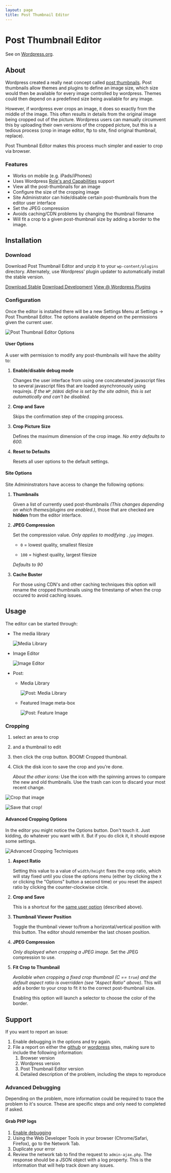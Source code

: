 ```yaml
---
layout: page
title: Post Thumbnail Editor
---
```


# Post Thumbnail Editor

See on [Wordpress.org][wordpress].

[wordpress]: http://wordpress.org/plugins/post-thumbnail-editor/ "Wordpress Plugin Site"

## About

Wordpress created a really neat concept called [post thumbnails][wp_post_thumbs].
Post thumbnails allow themes and plugins to define an image size, which size
would then be available for every image controlled by wordpress. Themes could
then depend on a predefined size being available for any image.

However, if wordpress ever crops an image, it does so exactly from the middle of
the image. This often results in details from the original image being cropped
out of the picture. Wordpress users can manually circumvent this by uploading
their own versions of the cropped picture, but this is a tedious process (crop
in image editor, ftp to site, find original thumbnail, replace).

Post Thumbnail Editor makes this process much simpler and easier to crop via
browser.

[wp_post_thumbs]: http://codex.wordpress.org/Post_Thumbnails

### Features

* Works on mobile (e.g. iPads/iPhones)
* Uses Wordpress [Role's and Capabilities][rc] support
* View all the post-thumbnails for an image
* Configure the size of the cropping image
* Site Administrator can hide/disable certain post-thumbnails from the editor
  user interface
* Set the JPEG compression
* Avoids caching/CDN problems by changing the thumbnail filename
* Will fit a crop to a given post-thumbnail size by adding a border to the
  image.

[rc]: http://codex.wordpress.org/Roles_and_Capabilities

## Installation

### Download

Download Post Thumbnail Editor and unzip it to your `wp-content/plugins`
directory.  Alternately, use Wordpress' plugin updater to automatically install
the stable version.

<a class="btn btn-large btn-success" href="http://downloads.wordpress.org/plugin/post-thumbnail-editor.zip">Download Stable</a>
<a class="btn btn-large btn-warning" href="https://github.com/sewpafly/post-thumbnail-editor/archive/master.zip">Download Development</a>
<a class="btn btn-large btn-primary" href="http://wordpress.org/plugins/post-thumbnail-editor/">View @ Wordpress Plugins</a>

### Configuration

Once the editor is installed there will be a new Settings Menu at Settings
&rarr; Post Thumbnail Editor. The options available depend on the permissions
given the current user.

![Post Thumbnail Editor Options](options.jpg)

#### User Options

A user with permission to modify any post-thumbnails will have the ability to:

1. **Enable/disable debug mode**

   Changes the user interface from using one concatenated javascript files to
   several javascript files that are loaded asynchronously using requirejs. _If
   the `WP_DEBUG` define is set by the site admin, this is set automatically and
   can't be disabled._

2. **Crop and Save**

   Skips the confirmation step of the cropping process.

3. **Crop Picture Size**

   Defines the maximum dimension of the crop image. _No entry defaults to 600._

4. **Reset to Defaults**

   Resets all user options to the default settings.

#### Site Options

Site Admininstrators have access to change the following options:

1. **Thumbnails**

   Given a list of currently used post-thumbnails *(This changes depending on
   which themes/plugins are enabled.)*, those that are checked are **hidden**
   from the editor interface.

2. **JPEG Compression**

   Set the compression value. *Only applies to modifying `.jpg` images*. 

   * `0` = lowest quality, smallest filesize

   * `100` = highest quality, largest filesize

   *Defaults to 90*

3. **Cache Buster**

   For those using CDN's and other caching techniques this option will rename
   the cropped thumbnails using the timestamp of when the crop occured to avoid
   caching issues.

## Usage

The editor can be started through:

* The media library

  ![Media Library](launch-library.jpg)

* Image Editor

  ![Image Editor](launch-editor.jpg)

* Post:

    * Media Library  

      ![Post: Media Library](launch-post-library.jpg)  

    * Featured Image meta-box  

      ![Post: Feature Image](launch-post-featured.jpg)  

### Cropping

1. select an area to crop
2. and a thumbnail to edit
3. then click the crop button. BOOM! Cropped thumbnail. 
4. Click the disk icon to save the crop and you're done.

   *About the other icons:* Use the icon with the spinning arrows to compare the
   new and old thumbnails.  Use the trash can icon to discard your most recent change.

![Crop that image](crop-numbered.jpg)

![Save that crop!](crop-save.jpg)

#### Advanced Cropping Options

In the editor you might notice the Options button. Don't touch it. Just kidding,
do whatever you want with it. But if you do click it, it should expose some
settings.

![Advanced Cropping Techniques](crop-options.jpg)

1. **Aspect Ratio**

   Setting this value to a value of `width/height` fixes the crop ratio, which
   will stay fixed until you close the options menu (either by clicking the `X`
   or clicking the "Options" button a second time) or you reset the aspect
   ratio by clicking the counter-clockwise circle.

2. **Crop and Save**

   This is a shortcut for the [same user option](#user-options) (described above).

3. **Thumbnail Viewer Position**

   Toggle the thumbnail viewer to/from a horizontal/vertical position with this
   button. The editor should remember the last chosen position.

4. **JPEG Compression**
   
   *Only displayed when cropping a JPEG image.* Set the JPEG compression to use.

5. **Fit Crop to Thumbnail**

   *Available when cropping a fixed crop thumbnail (C == `true`) and the default
   aspect ratio is overridden (see "Aspect Ratio" above)*. This will add a
   border to your crop to fit it to the correct post-thumbnail size.

   Enabling this option will launch a selector to choose the color of the
   border.


## Support

If you want to report an issue:

1. Enable debugging in the options and try again.
2. File a report on either the [github][gs] or [wordpress][ws] sites, making
   sure to include the following information:
   1. Browser version
   2. Wordpress version
   3. Post Thumbnail Editor version
   4. Detailed description of the problem, including the steps to reproduce

### Advanced Debugging

Depending on the problem, more information could be required to trace the
problem to it's source. These are specific steps and only need to completed if
asked.

#### Grab PHP logs

1. [Enable debugging](#toc_6)
2. Using the Web Developer Tools in your browser (Chrome/Safari, Firefox), go to
   the Network Tab.
3. Duplicate your error
4. Review the network tab to find the request to `admin-ajax.php`.  The
   response should be a JSON object with a log property. This is the information
   that will help track down any issues.

[gs]: http://github.com/sewpafly/post-thumbnail-editor/issues/
[ws]: http://wordpress.org/support/plugin/post-thumbnail-editor
